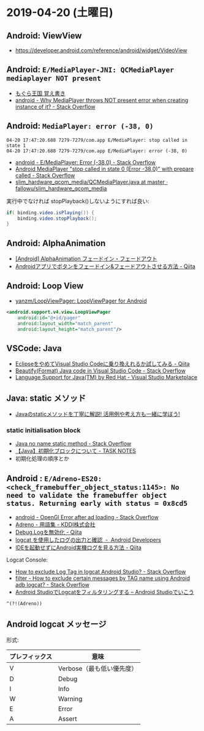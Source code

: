 # 2019-04-20 (土曜日)

## Android: ViewView

- https://developer.android.com/reference/android/widget/VideoView

## Android: `E/MediaPlayer-JNI: QCMediaPlayer mediaplayer NOT present`

- [もぐら王国 覚え書き](http://mole-kingdom.com/wpbl/2015/03/04/11540.html)
- [android - Why MediaPlayer throws NOT present error when creating instance of it? - Stack Overflow](https://stackoverflow.com/questions/24501086/why-mediaplayer-throws-not-present-error-when-creating-instance-of-it)

## Android: `MediaPlayer: error (-38, 0)`

~~~
04-20 17:47:20.688 7279-7279/com.app E/MediaPlayer: stop called in state 1
04-20 17:47:20.688 7279-7279/com.app E/MediaPlayer: error (-38, 0)
~~~

- [android - E/MediaPlayer: Error (-38,0) - Stack Overflow](https://stackoverflow.com/questions/46468944/e-mediaplayer-error-38-0)
- [Android MediaPlayer "stop called in state 0 (Error -38,0)" with prepare called - Stack Overflow](https://stackoverflow.com/questions/33629261/android-mediaplayer-stop-called-in-state-0-error-38-0-with-prepare-called)
- [slim_hardware_qcom_media/QCMediaPlayer.java at master · fallowu/slim_hardware_qcom_media](https://github.com/fallowu/slim_hardware_qcom_media/blob/master/QCMediaPlayer/com/qualcomm/qcmedia/QCMediaPlayer.java)

実行中でなければ stopPlayback()しないようにすれば良い:

~~~java
if( binding.video.isPlaying()) {
    binding.video.stopPlayback();
}
~~~


## Android: AlphaAnimation

- [[Android] AlphaAnimation フェードイン・フェードアウト](https://akira-watson.com/android/alpha-animation.html)
- [Androidアプリでボタンをフェードイン&フェードアウトさせる方法 - Qiita](https://qiita.com/t-ohtake/items/1ca0be36b00140dc3e4a)

## Android: Loop View

- [yanzm/LoopViewPager: LoopViewPager for Android](https://github.com/yanzm/LoopViewPager)

~~~xml
<android.support.v4.view.LoopViewPager
    android:id="@+id/pager"
    android:layout_width="match_parent"
    android:layout_height="match_parent"/>
~~~

## VSCode: Java

- [EclipseをやめてVisual Studio Codeに乗り換えれるか試してみる - Qiita](https://qiita.com/h-r-k-matsumoto/items/406a3b48f75131a65e0a)
- [Beautify(Format) Java code in Visual Studio Code - Stack Overflow](https://stackoverflow.com/questions/42940091/beautifyformat-java-code-in-visual-studio-code)
- [Language Support for Java(TM) by Red Hat - Visual Studio Marketplace](https://marketplace.visualstudio.com/items?itemName=redhat.java)

## Java: static メソッド

- [Javaのstaticメソッドを丁寧に解説! 活用例や考え方も一緒に学ぼう!](https://engineer-club.jp/java-static-method)

### static initialisation block

- [Java no name static method - Stack Overflow](https://stackoverflow.com/questions/1836227/java-no-name-static-method)
- [【Java】初期化ブロックについて - TASK NOTES](https://www.task-notes.com/entry/20151027/1445914800)
- 初期化処理の順序とか

## Android : `E/Adreno-ES20: <check_framebuffer_object_status:1145>: No need to validate the framebuffer object status. Returning early with status = 0x8cd5`

- [android - OpenGl Error after ad loading - Stack Overflow](https://stackoverflow.com/questions/29158292/opengl-error-after-ad-loading)
- [Adreno - 用語集 - KDDI株式会社](https://www.kddi.com/yogo/%E6%83%85%E5%A0%B1%E3%82%B7%E3%82%B9%E3%83%86%E3%83%A0/Adreno.html)
- [Debug.Logを無効化 - Qiita](https://qiita.com/rodostw/items/39183e62ed2a1f52f690)
- [logcat を使用したログの出力と確認  -  Android Developers](https://developer.android.com/studio/debug/am-logcat?hl=ja)
- [IDEを起動せずにAndroid実機ログを見る方法 - Qiita](https://qiita.com/sea_mountain/items/c8f87386ceafea4a757e)

Logcat Console:

- [How to exclude Log Tag in logcat Android Studio? - Stack Overflow](https://stackoverflow.com/questions/29619376/how-to-exclude-log-tag-in-logcat-android-studio)
- [filter - How to exclude certain messages by TAG name using Android adb logcat? - Stack Overflow](https://stackoverflow.com/questions/5511433/how-to-exclude-certain-messages-by-tag-name-using-android-adb-logcat)
- [Android StudioでLogcatをフィルタリングする – Android Studioでいこう](https://android.gcreate.jp/266)

~~~
^(?!(Adreno))
~~~

## Android logcat メッセージ

形式:

| プレフィックス | 意味  |
| --- | -------------------  |
| V | Verbose（最も低い優先度）
| D | Debug |
| I | Info |
| W | Warning |
| E | Error |
| A | Assert |
